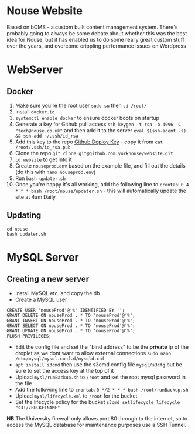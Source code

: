 # Nouse Website

Based on bCMS - a custom built content management system. There's probably going to always be some debate about whether this was the best idea for Nouse, but it has enabled us to do some really great custom stuff over the years, and overcome crippling performance issues on Wordpress 

# WebServer 

## Docker

1. Make sure you're the root user `sudo su` then `cd /root/`
1. Install `docker.io`
1. `systemctl enable docker` to ensure docker boots on startup
1. Generate a key for Github pull access `ssh-keygen -t rsa -b 4096 -C "tech@nouse.co.uk"` and then add it to the server `eval $(ssh-agent -s) && ssh-add ~/.ssh/id_rsa`
1. Add this key to the repo [Github Deploy Key](https://github.com/yorknouse/website/settings/keys) - copy it from `cat /root/.ssh/id_rsa.pub`
1. Clone the repo `git clone git@github.com:yorknouse/website.git`
1. `cd website` to get into it
1. Create `nouseprod.env` based on the example file, and fill out the details (do this with `nano nouseprod.env`)
1. Run `bash updater.sh`
1. Once you're happy it's all working, add the following line to `crontab`: `0 4 * * * bash /root/nouse/updater.sh` - this will automatically update the site at 4am Daily

## Updating
```
cd nouse
bash updater.sh
```

# MySQL Server

## Creating a new server

- Install MySQL etc. and copy the db
- Create a MySQL user 
```mysql
CREATE USER 'nouseProd'@'%' IDENTIFIED BY '';
GRANT DELETE ON nouseProd . * TO 'nouseProd'@'%';
GRANT INSERT ON nouseProd . * TO 'nouseProd'@'%';
GRANT SELECT ON nouseProd . * TO 'nouseProd'@'%';
GRANT UPDATE ON nouseProd . * TO 'nouseProd'@'%';
FLUSH PRIVILEGES;
```
- Edit the config file and set the "bind address" to be the **private** ip of the droplet as we dont want to allow external connections `sudo nano /etc/mysql/mysql.conf.d/mysqld.cnf`
- `apt install s3cmd` then use the s3cmd config file `mysql/s3cfg` but be sure to set the access key at the top of it
- Upload `mysl/runBackup.sh` to `/root` and set the root mysql password in the file
- Add the following line to `crontab`: `0 */2 * * * bash /root/runBackup.sh`
- Upload `mysl/lifecycle.xml` to `/root` for the bucket
- Set the lifecycle policy for the bucket `s3cmd setlifecycle lifecycle "s3://BUCKETNAME"`

**NB** The University firewall only allows port 80 through to the internet, so to access the MySQL database for maintenance purposes use a SSH Tunnel.